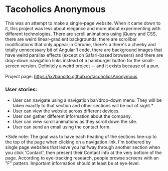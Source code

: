 # Tacoholics Anonymous
 
 This was an attempt to make a single-page website. When it came down to it, this project was less about elegance and more about experimenting with different technologies. There are scroll 
 animations using jQuery and CSS, there are weird linear-gradient backgrounds, there are scrollbar modifications that only appear in Chrome, there's
 a  there's a cheeky and totally unnecessary bit of Angular 1 code, there are background images that have weird parallax effects (except on Safari-based browsers) and there are drop-down navigation links 
 instead of a hamburger button for the small-screen version. Definitely a weird project -- and it exists because of a pun. 
 <br/><br/>
 Project page: https://jx2bandito.github.io/tacoholicsAnonymous
  
### User stories: <br />
* User can navigate using a navigation bar/drop-down menu. They will be taken exactly to that section and other sections will be out of sight.*
* User can view the website across different devices.
* User can gather different information about the company.
* User can view scroll animations as they scroll down the site.
* User can send an email using the contact form.



*Side note: The goal was to have each heading of the sections line-up to the top of the page when clicking on a navigation link. I'm bothered by 
single page websites that leave you halfway through another section when you click 'Contact', then present their Contact info at the very bottom of the page. 
According to eye-tracking research, people browse screens with an "F" pattern. Important information should at least be at eye-level.
